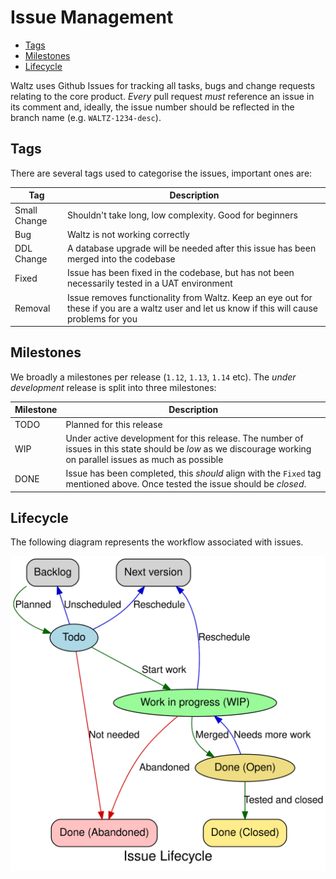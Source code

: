 # Issue Management

<!-- toc -->

- [Tags](#tags)
- [Milestones](#milestones)
- [Lifecycle](#lifecycle)

<!-- tocstop -->

Waltz uses Github Issues for tracking all tasks, bugs and change requests relating 
to the core product.  _Every_ pull request _must_ reference an issue in its comment 
and, ideally, the issue number should be reflected in the branch name 
(e.g. `WALTZ-1234-desc`).


## Tags

There are several tags used to categorise the issues, important ones are:

| Tag | Description |
| --- | --- |
| Small Change | Shouldn't take long, low complexity.  Good for beginners |
| Bug | Waltz is not working correctly |
| DDL Change | A database upgrade will be needed after this issue has been merged into the codebase |
| Fixed | Issue has been fixed in the codebase, but has not been necessarily tested in a UAT environment |
| Removal | Issue removes functionality from Waltz.  Keep an eye out for these if you are a waltz user and let us know if this will cause problems for you |

## Milestones

We broadly a milestones per release (`1.12`, `1.13`, `1.14` etc).  The _under development_ 
release is split into three milestones:

| Milestone | Description |
| --- | --- |
| TODO | Planned for this release |
| WIP | Under active development for this release. The number of issues in this state should be _low_ as we discourage working on parallel issues as much as possible |
| DONE | Issue has been completed, this _should_ align with the `Fixed` tag mentioned above.  Once tested the issue should be _closed_.  

## Lifecycle

The following diagram represents the workflow associated with issues.


![Lifecycle](issue-lifecycle.svg)

